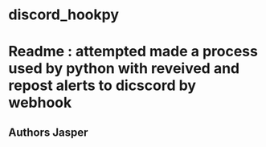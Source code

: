 ﻿# discord_hookpy
# Readme : attempted made a process used by python with reveived and repost alerts to dicscord by webhook
## Authors Jasper
 
